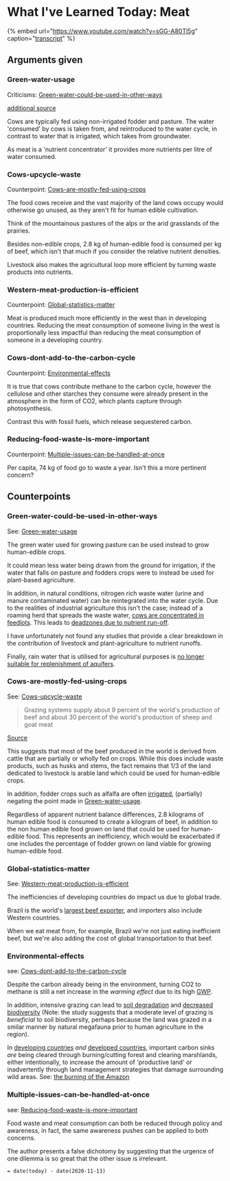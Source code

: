 # What I've Learned Today: Meat

{% embed url="https://www.youtube.com/watch?v=sGG-A80Tl5g" caption="[transcript](https://drive.google.com/file/d/1GykxwpRxCHXMtOULQwDjDqiMUY5pnwOB/view?usp=sharing)" %}

## Arguments given

### Green-water-usage

Criticisms: [Green-water-could-be-used-in-other-ways](what-ive-learned-today-meat.md#Green-water-could-be-used-in-other-ways)

[additional source](https://waterfootprint.org/en/resources/interactive-tools/product-gallery/)

Cows are typically fed using non-irrigated fodder and pasture. The water 'consumed' by cows is taken from, and reintroduced to the water cycle, in contrast to water that is irrigated, which takes from groundwater.

As meat is a 'nutrient concentrator' it provides more nutrients per litre of water consumed.

### Cows-upcycle-waste

Counterpoint: [Cows-are-mostly-fed-using-crops](what-ive-learned-today-meat.md#Cows-are-mostly-fed-using-crops)

The food cows receive and the vast majority of the land cows occupy would otherwise go unused, as they aren't fit for human edible cultivation.

Think of the mountainous pastures of the alps or the arid grasslands of the prairies.

Besides non-edible crops, 2.8 kg of human-edible food is consumed per kg of beef, which isn't that much if you consider the relative nutrient densities.

Livestock also makes the agricultural loop more efficient by turning waste products into nutrients.

### Western-meat-production-is-efficient

Counterpoint: [Global-statistics-matter](what-ive-learned-today-meat.md#Global-statistics-matter)

Meat is produced much more efficiently in the west than in developing countries. Reducing the meat consumption of someone living in the west is proportionally less impactful than reducing the meat consumption of someone in a developing country.

### Cows-dont-add-to-the-carbon-cycle

Counterpoint: [Environmental-effects](what-ive-learned-today-meat.md#Environmental-effects)

It is true that cows contribute methane to the carbon cycle, however the cellulose and other starches they consume were already present in the atmosphere in the form of CO2, which plants capture through photosynthesis.

Contrast this with fossil fuels, which release sequestered carbon.

### Reducing-food-waste-is-more-important

Counterpoint: [Multiple-issues-can-be-handled-at-once](what-ive-learned-today-meat.md#Multiple-issues-can-be-handled-at-once)

Per capita, 74 kg of food go to waste a year. Isn't this a more pertinent concern?

## Counterpoints

### Green-water-could-be-used-in-other-ways

See: [Green-water-usage](what-ive-learned-today-meat.md#Green-water-usage)

The green water used for growing pasture can be used instead to grow human-edible crops.

It could mean less water being drawn from the ground for irrigation, if the water that falls on pasture and fodders crops were to instead be used for plant-based agriculture.

In addition, in natural conditions, nitrogen rich waste water \(urine and manure contaminated water\) can be reintegrated into the water cycle. Due to the realities of industrial agriculture this isn't the case; instead of a roaming herd that spreads the waste water, [cows are concentrated in feedlots](https://agrilife.org/tammi/files/2014/04/Sweeten.pdf). This leads to [deadzones due to nutrient run-off](https://link.springer.com/chapter/10.1007/978-981-15-3372-3_17).

I have unfortunately not found any studies that provide a clear breakdown in the contribution of livestock and plant-agriculture to nutrient runoffs.

Finally, rain water that is utilised for agricultural purposes is [no longer suitable for replenishment of aquifers](https://pubs.acs.org/doi/10.1021/es1038358).

### Cows-are-mostly-fed-using-crops

See: [Cows-upcycle-waste](what-ive-learned-today-meat.md#Cows-upcycle-waste)

> Grazing systems supply about 9 percent of the world's production of beef and about 30 percent of the world's production of sheep and goat meat

[Source](http://www.fao.org/3/X5303E/x5303e05.htm#chapter%202:%20livestock%20grazing%20systems%20&%20the%20environment)

This suggests that most of the beef produced in the world is derived from cattle that are partially or wholly fed on crops. While this does include waste products, such as husks and stems, the fact remains that 1/3 of the land dedicated to livestock is arable land which could be used for human-edible crops.

In addition, fodder crops such as alfalfa are often [irrigated](https://extension.unr.edu/publication.aspx?PubID=2575#:~:text=Amount%20of%20water%20to%20apply,every%20ton%20of%20hay%20produced.&text=By%20early%20June%2C%20this%20can,as%202.0%20inches%20per%20week.), \(partially\) negating the point made in [Green-water-usage](what-ive-learned-today-meat.md#Green-water-usage).

Regardless of apparent nutrient balance differences, 2.8 kilograms of human edible food is consumed to create a kilogram of beef, in addition to the non human edible food grown on land that could be used for human-edible food. This represents an inefficiency, which would be exacerbated if one includes the percentage of fodder grown on land viable for growing human-edible food.

### Global-statistics-matter

See: [Western-meat-production-is-efficient](what-ive-learned-today-meat.md#Western-meat-production-is-efficient)

The inefficiencies of developing countries do impact us due to global trade.

Brazil is the world's [largest beef exporter](https://www.pnas.org/content/117/50/31770), and importers also include Western countries.

When we eat meat from, for example, Brazil we're not just eating inefficient beef, but we're also adding the cost of global transportation to that beef.

### Environmental-effects

see: [Cows-dont-add-to-the-carbon-cycle](what-ive-learned-today-meat.md#Cows-dont-add-to-the-carbon-cycle)

Despite the carbon already being in the environment, turning CO2 to methane is still a net increase in the _warming effect_ due to its high [GWP](https://www.epa.gov/ghgemissions/understanding-global-warming-potentials).

In addition, intensive grazing can lead to [soil degradation](http://www.uky.edu/Ag/Agronomy/Extension/ssnv/ssvl182.htm) and [decreased biodiversity](https://sci-hub.st/https://doi.org/10.4141/P06-114) \(Note: the study suggests that a moderate level of grazing is _beneficial_ to soil biodiversity, perhaps because the land was grazed in a smilar manner by natural megafauna prior to human agriculture in the region\).

In [developing countries](https://www.sciencedirect.com/science/article/pii/S0378112715003394) _and_ [developed countries](https://conbio.onlinelibrary.wiley.com/doi/abs/10.1046/j.1523-1739.2002.01199.x), important carbon sinks _are_ being cleared through burning/cutting forest and clearing marshlands, either intentionally, to increase the amount of 'productive land' or inadvertently through land management strategies that damage surrounding wild areas. See: [the burning of the Amazon](https://agupubs.onlinelibrary.wiley.com/doi/full/10.1002/2015JG002914)

### Multiple-issues-can-be-handled-at-once

see: [Reducing-food-waste-is-more-important](what-ive-learned-today-meat.md#Reducing-food-waste-is-more-important)

Food waste and meat consumption can both be reduced through policy and awareness, in fact, the same awareness pushes can be applied to both concerns.

The author presents a false dichotomy by suggesting that the urgence of one dilemma is so great that the other issue is irrelevant.

`= date(today) - date(2020-11-13)`

